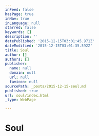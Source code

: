 ```yaml
---
inFeed: false
hasPage: true
inNav: true
inLanguage: null
starred: false
keywords: []
description: ''
datePublished: '2015-12-15T03:01:45.971Z'
dateModified: '2015-12-15T03:01:35.592Z'
title: Soul
author: []
authors: []
publisher:
  name: null
  domain: null
  url: null
  favicon: null
sourcePath: _posts/2015-12-15-soul.md
published: true
url: soul/index.html
_type: WebPage

---
```

# Soul
